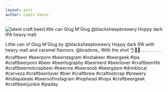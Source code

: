 ```yaml
---
layout: post
author: Lewis Gavin
---
```


![latest craft beerLittle can Glug M'Glug @blacksheepbrewery Hoppy dark IPA heavy malt](https://instagram.fman1-1.fna.fbcdn.net/vp/b8a66efc4e192d5cfb26b742c4ef4217/5C653BAE/t51.2885-15/e35/43817446_127576258223126_7268311182298284057_n.jpg?ig_cache_key=MTkwMDE1MTgwOTEyMTY3NzAwNQ%3D%3D.2)

Little can of Glug M'Glug by @blacksheepbrewery 
Hoppy dark IPA with heavy malt and caramel flavours. @bradone_
With the shot 👌🙌🍻.
.
.
.
.
.
.
.
.
#craftbeer #beerporn #beerstagram #instabeer #beergeek #ipa #craftbeerporn #beer #beertography #beernerd #beerlover #craftbeerlife #craftbeernotcrapbeer #beerme #beersnob #beergasm #drinklocal #cerveza #craftbeerlover #bier #craftbrew #craftnotcrap #brewery #indiapaleale #beersofinstagram #hophead #hops #craftbeergeek #craftbeerjunkie #ipaday